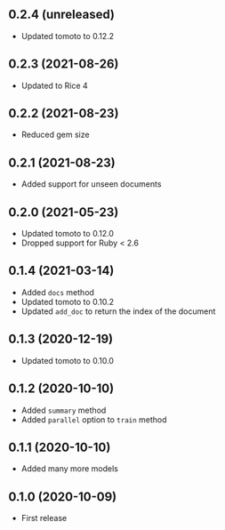 ## 0.2.4 (unreleased)

- Updated tomoto to 0.12.2

## 0.2.3 (2021-08-26)

- Updated to Rice 4

## 0.2.2 (2021-08-23)

- Reduced gem size

## 0.2.1 (2021-08-23)

- Added support for unseen documents

## 0.2.0 (2021-05-23)

- Updated tomoto to 0.12.0
- Dropped support for Ruby < 2.6

## 0.1.4 (2021-03-14)

- Added `docs` method
- Updated tomoto to 0.10.2
- Updated `add_doc` to return the index of the document

## 0.1.3 (2020-12-19)

- Updated tomoto to 0.10.0

## 0.1.2 (2020-10-10)

- Added `summary` method
- Added `parallel` option to `train` method

## 0.1.1 (2020-10-10)

- Added many more models

## 0.1.0 (2020-10-09)

- First release
